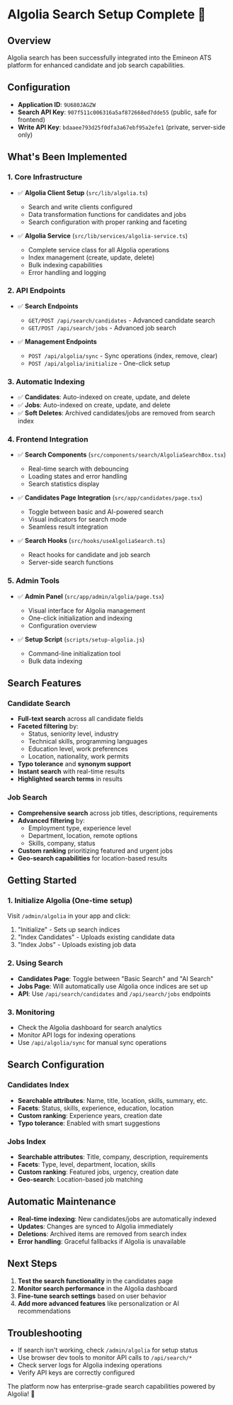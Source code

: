 # Algolia Search Setup Complete 🎉

## Overview
Algolia search has been successfully integrated into the Emineon ATS platform for enhanced candidate and job search capabilities.

## Configuration
- **Application ID**: `9U680JAGZW`
- **Search API Key**: `907f511c006316a5af872668ed7dde55` (public, safe for frontend)
- **Write API Key**: `bdaaee793d25f0dfa3a67ebf95a2efe1` (private, server-side only)

## What's Been Implemented

### 1. Core Infrastructure
- ✅ **Algolia Client Setup** (`src/lib/algolia.ts`)
  - Search and write clients configured
  - Data transformation functions for candidates and jobs
  - Search configuration with proper ranking and faceting

- ✅ **Algolia Service** (`src/lib/services/algolia-service.ts`)
  - Complete service class for all Algolia operations
  - Index management (create, update, delete)
  - Bulk indexing capabilities
  - Error handling and logging

### 2. API Endpoints
- ✅ **Search Endpoints**
  - `GET/POST /api/search/candidates` - Advanced candidate search
  - `GET/POST /api/search/jobs` - Advanced job search
  
- ✅ **Management Endpoints**
  - `POST /api/algolia/sync` - Sync operations (index, remove, clear)
  - `POST /api/algolia/initialize` - One-click setup

### 3. Automatic Indexing
- ✅ **Candidates**: Auto-indexed on create, update, and delete
- ✅ **Jobs**: Auto-indexed on create, update, and delete
- ✅ **Soft Deletes**: Archived candidates/jobs are removed from search index

### 4. Frontend Integration
- ✅ **Search Components** (`src/components/search/AlgoliaSearchBox.tsx`)
  - Real-time search with debouncing
  - Loading states and error handling
  - Search statistics display

- ✅ **Candidates Page Integration** (`src/app/candidates/page.tsx`)
  - Toggle between basic and AI-powered search
  - Visual indicators for search mode
  - Seamless result integration

- ✅ **Search Hooks** (`src/hooks/useAlgoliaSearch.ts`)
  - React hooks for candidate and job search
  - Server-side search functions

### 5. Admin Tools
- ✅ **Admin Panel** (`src/app/admin/algolia/page.tsx`)
  - Visual interface for Algolia management
  - One-click initialization and indexing
  - Configuration overview

- ✅ **Setup Script** (`scripts/setup-algolia.js`)
  - Command-line initialization tool
  - Bulk data indexing

## Search Features

### Candidate Search
- **Full-text search** across all candidate fields
- **Faceted filtering** by:
  - Status, seniority level, industry
  - Technical skills, programming languages
  - Education level, work preferences
  - Location, nationality, work permits
- **Typo tolerance** and **synonym support**
- **Instant search** with real-time results
- **Highlighted search terms** in results

### Job Search
- **Comprehensive search** across job titles, descriptions, requirements
- **Advanced filtering** by:
  - Employment type, experience level
  - Department, location, remote options
  - Skills, company, status
- **Custom ranking** prioritizing featured and urgent jobs
- **Geo-search capabilities** for location-based results

## Getting Started

### 1. Initialize Algolia (One-time setup)
Visit `/admin/algolia` in your app and click:
1. "Initialize" - Sets up search indices
2. "Index Candidates" - Uploads existing candidate data
3. "Index Jobs" - Uploads existing job data

### 2. Using Search
- **Candidates Page**: Toggle between "Basic Search" and "AI Search"
- **Jobs Page**: Will automatically use Algolia once indices are set up
- **API**: Use `/api/search/candidates` and `/api/search/jobs` endpoints

### 3. Monitoring
- Check the Algolia dashboard for search analytics
- Monitor API logs for indexing operations
- Use `/api/algolia/sync` for manual sync operations

## Search Configuration

### Candidates Index
- **Searchable attributes**: Name, title, location, skills, summary, etc.
- **Facets**: Status, skills, experience, education, location
- **Custom ranking**: Experience years, creation date
- **Typo tolerance**: Enabled with smart suggestions

### Jobs Index
- **Searchable attributes**: Title, company, description, requirements
- **Facets**: Type, level, department, location, skills
- **Custom ranking**: Featured jobs, urgency, creation date
- **Geo-search**: Location-based job matching

## Automatic Maintenance
- **Real-time indexing**: New candidates/jobs are automatically indexed
- **Updates**: Changes are synced to Algolia immediately
- **Deletions**: Archived items are removed from search index
- **Error handling**: Graceful fallbacks if Algolia is unavailable

## Next Steps
1. **Test the search functionality** in the candidates page
2. **Monitor search performance** in the Algolia dashboard
3. **Fine-tune search settings** based on user behavior
4. **Add more advanced features** like personalization or AI recommendations

## Troubleshooting
- If search isn't working, check `/admin/algolia` for setup status
- Use browser dev tools to monitor API calls to `/api/search/*`
- Check server logs for Algolia indexing operations
- Verify API keys are correctly configured

The platform now has enterprise-grade search capabilities powered by Algolia! 🚀
